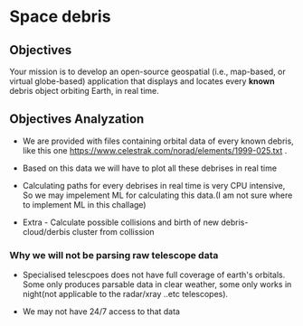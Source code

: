 # Space debris

## Objectives

Your mission is to develop an open-source geospatial (i.e., map-based, or virtual globe-based) application that displays and locates every **known** debris object orbiting Earth, in real time.

## Objectives Analyzation

* We are provided with files containing orbital data of every known debris, like this one https://www.celestrak.com/norad/elements/1999-025.txt .

* Based on this data we will have to plot all these debrises in real time

* Calculating paths for every debrises in real time is very CPU intensive, So we may impelement ML for calculating this data.(I am not sure where to implement ML in this challage)

* Extra - Calculate possible collisions and birth of new debris-cloud/derbis cluster from  collission

### Why we will not be parsing raw telescope data

* Specialised telescpoes does not have full coverage of earth's orbitals. Some only produces parsable data in clear weather, some only works in night(not applicable to the radar/xray ..etc telescopes).

* We may not have 24/7 access to that data
